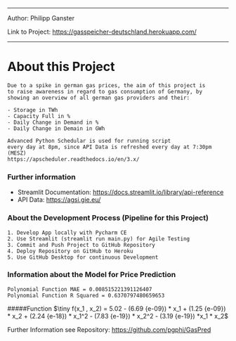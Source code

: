___

Author: Philipp Ganster

Link to Project: https://gasspeicher-deutschland.herokuapp.com/

___

# About this Project

    Due to a spike in german gas prices, the aim of this project is
    to raise awareness in regard to gas consumption of Germany, by 
    showing an overview of all german gas providers and their:
    
    - Storage in TWh
    - Capacity Full in %
    - Daily Change in Demand in %
    - Daily Change in Demain in GWh

    Advanced Python Schedular is used for running script 
    every day at 8pm, since API Data is refreshed every day at 7:30pm (MESZ)
    https://apscheduler.readthedocs.io/en/3.x/

    


### Further information

- Streamlit Documentation: https://docs.streamlit.io/library/api-reference
- API Data: https://agsi.gie.eu/

### About the Development Process (Pipeline for this Project)

    1. Develop App locally with Pycharm CE
    2. Use Streamlit (streamlit run main.py) for Agile Testing
    3. Commit and Push Project to GitHub Repository
    4. Deploy Repository on GitHub to Heroku
    5. Use GitHub Desktop for continuous Development
 
 ### Information about the Model for Price Prediction
    Polynomial Function MAE = 0.008515221391126407
    Polynomial Function R Squared = 0.6370797480659653
    
#####Function
$\tiny f(x_1 , x_2) = 5.02 - (6.69 {e-09}) * x_1 + (1.25 {e-09}) * x_2 + (2.24 {e-18}) * x_1^2 - (7.83 {e-19}) * x_2^2 - (3.19 {e-19}) *x_1 * x_2$

Further Information see Repository: https://github.com/pgphi/GasPred
